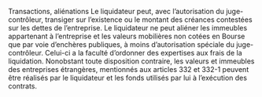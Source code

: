 Transactions, aliénations
Le liquidateur peut, avec l’autorisation du juge-contrôleur, transiger sur l’existence ou le montant des créances contestées sur les dettes de l’entreprise.
Le liquidateur ne peut aliéner les immeubles appartenant à l’entreprise et les valeurs mobilières non cotées en Bourse que par voie d’enchères publiques, à moins d’autorisation spéciale du juge-contrôleur. Celui-ci a la faculté d’ordonner des expertises aux frais de la liquidation.
Nonobstant toute disposition contraire, les valeurs et immeubles des entreprises étrangères, mentionnés aux articles 332 et 332-1 peuvent être réalisés par le liquidateur et les fonds utilisés par lui à l’exécution des contrats.